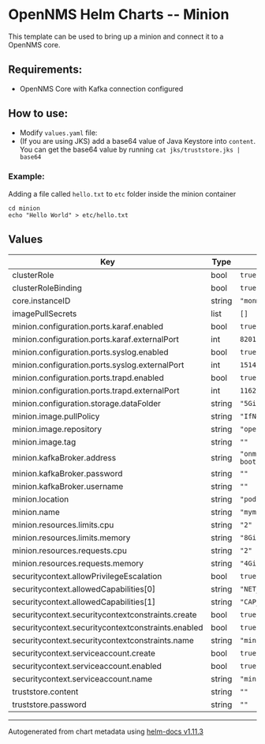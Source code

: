 # OpenNMS Helm Charts -- Minion

This template can be used to bring up a minion and connect it to a OpenNMS core.

## Requirements:
* OpenNMS Core with Kafka connection configured

## How to use:
* Modify `values.yaml` file:
* (If you are using JKS) add a base64 value of Java Keystore into `content`. You can get the base64 value by running `cat jks/truststore.jks | base64`

### Example:
Adding a file called `hello.txt` to `etc` folder inside the minion container
```
cd minion
echo "Hello World" > etc/hello.txt
```

## Values

| Key | Type | Default | Description |
|-----|------|---------|-------------|
| clusterRole | bool | `true` |  |
| clusterRoleBinding | bool | `true` |  |
| core.instanceID | string | `"monms"` |  |
| imagePullSecrets | list | `[]` |  |
| minion.configuration.ports.karaf.enabled | bool | `true` |  |
| minion.configuration.ports.karaf.externalPort | int | `8201` |  |
| minion.configuration.ports.syslog.enabled | bool | `true` |  |
| minion.configuration.ports.syslog.externalPort | int | `1514` |  |
| minion.configuration.ports.trapd.enabled | bool | `true` |  |
| minion.configuration.ports.trapd.externalPort | int | `1162` |  |
| minion.configuration.storage.dataFolder | string | `"5Gi"` |  |
| minion.image.pullPolicy | string | `"IfNotPresent"` |  |
| minion.image.repository | string | `"opennms/minion"` |  |
| minion.image.tag | string | `""` |  |
| minion.kafkaBroker.address | string | `"onms-kafka-bootstrap.shared.svc:9093"` |  |
| minion.kafkaBroker.password | string | `""` |  |
| minion.kafkaBroker.username | string | `""` |  |
| minion.location | string | `"pod"` |  |
| minion.name | string | `"myminion"` |  |
| minion.resources.limits.cpu | string | `"2"` |  |
| minion.resources.limits.memory | string | `"8Gi"` |  |
| minion.resources.requests.cpu | string | `"2"` |  |
| minion.resources.requests.memory | string | `"4Gi"` |  |
| securitycontext.allowPrivilegeEscalation | bool | `true` |  |
| securitycontext.allowedCapabilities[0] | string | `"NET_BIND_SERVICE"` |  |
| securitycontext.allowedCapabilities[1] | string | `"CAP_NET_RAW"` |  |
| securitycontext.securitycontextconstraints.create | bool | `true` |  |
| securitycontext.securitycontextconstraints.enabled | bool | `true` |  |
| securitycontext.securitycontextconstraints.name | string | `"minion-scc"` |  |
| securitycontext.serviceaccount.create | bool | `true` |  |
| securitycontext.serviceaccount.enabled | bool | `true` |  |
| securitycontext.serviceaccount.name | string | `"minion-sa"` |  |
| truststore.content | string | `""` |  |
| truststore.password | string | `""` |  |

----------------------------------------------
Autogenerated from chart metadata using [helm-docs v1.11.3](https://github.com/norwoodj/helm-docs/releases/v1.11.3)
